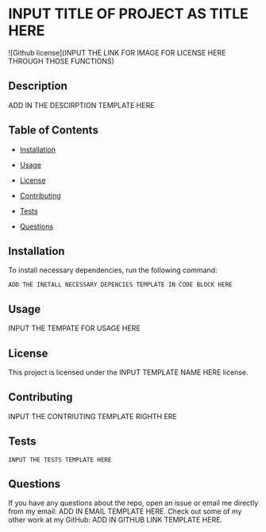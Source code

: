 
# INPUT TITLE OF PROJECT AS TITLE HERE
![Github license](INPUT THE LINK FOR IMAGE FOR LICENSE HERE THROUGH THOSE FUNCTIONS)

## Description
ADD IN THE DESCIRPTION TEMPLATE HERE

## Table of Contents
* [Installation](#installation)

* [Usage](#usage)

* [License](#license)

* [Contributing](#contributing)

* [Tests](#tests)

* [Questions](#questions)

## Installation
To install necessary dependencies, run the following command:
```
ADD THE INETALL NECESSARY DEPENCIES TEMPLATE IN CODE BLOCK HERE
```

## Usage
INPUT THE TEMPATE FOR USAGE HERE

## License
This project is licensed under the INPUT TEMPLATE NAME HERE license.

## Contributing
INPUT THE CONTRIUTING TEMPLATE RIGHTH ERE

## Tests
```
INPUT THE TESTS TEMPLATE HERE
```

## Questions
If you have any questions about the repo, open an issue or email me directly from my email: ADD IN EMAIL TEMPLATE HERE. Check out some of my other work at my GitHub: ADD IN GITHUB LINK TEMPLATE HERE.